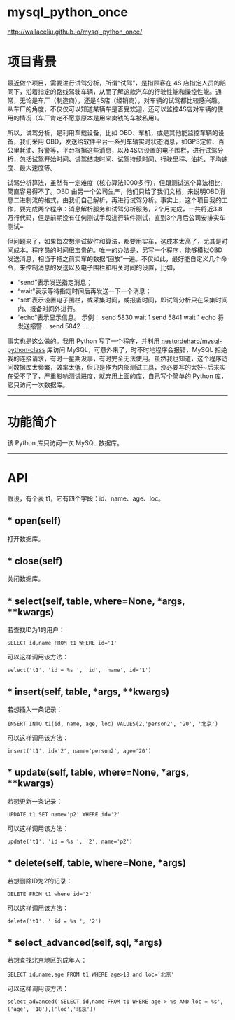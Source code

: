 # mysql_python_once
http://wallaceliu.github.io/mysql_python_once/

# 项目背景
最近做个项目，需要进行试驾分析，所谓“试驾”，是指顾客在 4S 店指定人员的陪同下，沿着指定的路线驾驶车辆，从而了解这款汽车的行驶性能和操控性能。通常，无论是车厂（制造商），还是4S店（经销商），对车辆的试驾都比较感兴趣。从车厂的角度，不仅仅可以知道某辆车是否受欢迎，还可以监控4S店对车辆的使用的情况（车厂肯定不愿意原本是用来卖钱的车被私用）。

所以，试驾分析，是利用车载设备，比如 OBD、车机，或是其他能监控车辆的设备，我们采用 OBD，发送给软件平台一系列车辆实时状态消息，如GPS定位、百公里耗油、报警等，平台根据这些消息，以及4S店设置的电子围栏，进行试驾分析，包括试驾开始时间、试驾结束时间、试驾持续时间、行驶里程、油耗、平均速度、最大速度等。

试驾分析算法，虽然有一定难度（核心算法1000多行），但跟测试这个算法相比，简直容易得不了。OBD 由另一个公司生产，他们只给了我们文档，来说明OBD消息二进制流的格式，由我们自己解析，再进行试驾分析。事实上，这个项目我的工作，要完成两个程序：消息解析服务和试驾分析服务，2个月完成，一共将近3.8万行代码，但是前期没有任何测试手段进行软件测试，直到3个月后公司安排实车测试~

但问题来了，如果每次想测试软件和算法，都要用实车，这成本太高了，尤其是时间成本。程序员的时间很宝贵的。唯一的办法是，另写一个程序，能够模拟OBD发送消息，相当于把之前实车的数据“回放”一遍。不仅如此，最好能自定义几个命令，来控制消息的发送以及电子围栏和相关时间的设置，比如，
* “send”表示发送指定消息；
* “wait”表示等待指定时间后再发送一下一个消息；
* “set”表示设置电子围栏，或采集时间，或报备时间，即试驾分析只在采集时间内、报备时间外进行。
* “echo”表示显示信息。
示例：
send 5830
wait 1
send 5841
wait 1
echo 将发送报警...
send 5842
……

事实也是这么做的。我用 Python 写了一个程序，并利用 [nestordeharo/mysql-python-class](https://github.com/nestordeharo/mysql-python-class) 库访问 MySQL，可意外来了，时不时地程序会报错，MySQL 拒绝我的连接请求，有时一星期没事，有时完全无法使用。虽然我也知道，这个程序访问数据库太频繁，效率太低，但只是作为内部测试工具，没必要写的太好~后来实在受不了了，严重影响测试进度，就弃用上面的库，自己写个简单的 Python 库，它只访问一次数据库。

***

# 功能简介
该 Python 库只访问一次 MySQL 数据库。

***

# API
假设，有个表 t1，它有四个字段：id、name、age、loc。
## * open(self)
打开数据库。

## * close(self)
关闭数据库。

## * select(self, table, where=None, *args, **kwargs)
若查找ID为1的用户：

`SELECT id,name FROM t1 WHERE id='1'`

可以这样调用该方法：

`select('t1', 'id = %s ', 'id', 'name', id='1')`

## * insert(self, table, *args, **kwargs)
若想插入一条记录：

`INSERT INTO t1(id, name, age, loc) VALUES(2,'person2', '20', '北京')`

可以这样调用该方法：

`insert('t1', id='2', name='person2', age='20')`

## * update(self, table, where=None, *args, **kwargs)
若想更新一条记录：

`UPDATE t1 SET name='p2' WHERE id='2'`

可以这样调用该方法：

`update('t1', 'id = %s ', '2', name='p2')`

## * delete(self, table, where=None, *args)
若想删除ID为2的记录：

`DELETE FROM t1 where id='2'`

可以这样调用该方法：

`delete('t1', ' id = %s ', '2')`

## * select_advanced(self, sql, *args)
若想查找北京地区的成年人：

`SELECT id,name,age FROM t1 WHERE age>18 and loc='北京'`

可以这样调用该方法：

`select_advanced('SELECT id,name FROM t1 WHERE age > %s AND loc = %s', ('age', '18'),('loc','北京'))`

